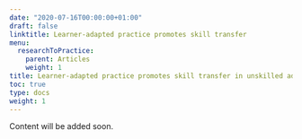 ```yaml
---
date: "2020-07-16T00:00:00+01:00"
draft: false
linktitle: Learner-adapted practice promotes skill transfer
menu:
  researchToPractice:
    parent: Articles
    weight: 1
title: Learner-adapted practice promotes skill transfer in unskilled adults learning the basketball set shot, Porter et al. (2019)
toc: true
type: docs
weight: 1
---
```


Content will be added soon.
